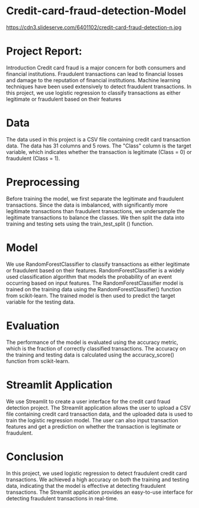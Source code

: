 # Credit-card-fraud-detection-Model

https://cdn3.slideserve.com/6401102/credit-card-fraud-detection-n.jpg

# Project Report:
Introduction
Credit card fraud is a major concern for both consumers and financial institutions. Fraudulent transactions can lead to financial losses and damage to the reputation of financial institutions. Machine learning techniques have been used extensively to detect fraudulent transactions. In this project, we use logistic regression to classify transactions as either legitimate or fraudulent based on their features

# Data
The data used in this project is a CSV file containing credit card transaction data. The data has 31 columns and 5 rows. The "Class" column is the target variable, which indicates whether the transaction is legitimate (Class = 0) or fraudulent (Class = 1).

# Preprocessing
Before training the model, we first separate the legitimate and fraudulent transactions. Since the data is imbalanced, with significantly more legitimate transactions than fraudulent transactions, we undersample the legitimate transactions to balance the classes. We then split the data into training and testing sets using the train_test_split () function.

# Model
We use RandomForestClassifier to classify transactions as either legitimate or fraudulent based on their features. RandomForestClassifier is a widely used classification algorithm that models the probability of an event occurring based on input features. The  RandomForestClassifier model is trained on the training data using the RandomForestClassifier() function from scikit-learn. The trained model is then used to predict the target variable for the testing data.

# Evaluation
The performance of the model is evaluated using the accuracy metric, which is the fraction of correctly classified transactions. The accuracy on the training and testing data is calculated using the accuracy_score() function from scikit-learn.

# Streamlit Application
We use Streamlit to create a user interface for the credit card fraud detection project. The Streamlit application allows the user to upload a CSV file containing credit card transaction data, and the uploaded data is used to train the logistic regression model. The user can also input transaction features and get a prediction on whether the transaction is legitimate or fraudulent.

# Conclusion
In this project, we used logistic regression to detect fraudulent credit card transactions. We achieved a high accuracy on both the training and testing data, indicating that the model is effective at detecting fraudulent transactions. The Streamlit application provides an easy-to-use interface for detecting fraudulent transactions in real-time.
